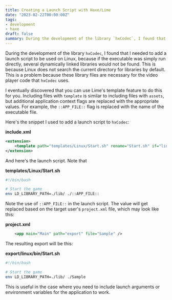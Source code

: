 ```yaml
---
title: Creating a Launch Script with Haxe/Lime
date: "2023-02-22T00:00:00Z"
tags:
- development
- haxe
draft: false
summary: During the development of the library `hxCodec`, I found that I needed to add a launch script to be used on Linux, because if the executable was simply run directly, several dynamically linked libraries would not be found. This is because Linux does not search the current directory for libraries by default. This is a problem because these library files are necessary for the video player code that `hxCodec` uses.
---
```


During the development of the library `hxCodec`, I found that I needed to add a launch script to be used on Linux, because if the executable was simply run directly, several dynamically linked libraries would not be found. This is because Linux does not search the current directory for libraries by default. This is a problem because these library files are necessary for the video player code that `hxCodec` uses.

I eventually discovered that you can use Lime's template feature to do this for you. Including files with `template` is similar to including files with `assets`, but additional application context flags are replaced with the appropriate values. For example, the `::APP_FILE::` flag is replaced with the name of the executable file.

Here's the snippet I used to add a launch script to `hxCodec`:

**include.xml**
```xml
<extension>
    <template path="templates/Linux/Start.sh" rename="Start.sh" if="linux" />
</extension>
```

And here's the launch script. Note that 

**templates/Linux/Start.sh**
```bash
#!/bin/bash

# Start the game
env LD_LIBRARY_PATH=./lib/ ./::APP_FILE::
```

Note the use of `::APP_FILE::` in the launch script. The value will get replaced based on the target user's `project.xml` file, which may look like this:

**project.xml**
```xml
	<app main="Main" path="export" file="Sample" />
```

The resulting export will be this:

**export/linux/bin/Start.sh**
```bash
#!/bin/bash

# Start the game
env LD_LIBRARY_PATH=./lib/ ./Sample
```

This is useful in the case where you need to include launch arguments or environment variables for the application to work.
